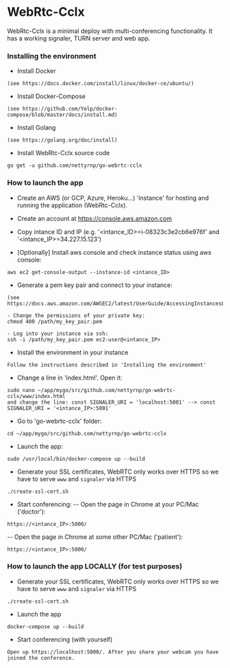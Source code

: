 # WebRtc-Cclx
WebRtc-Cclx is a minimal deploy with multi-conferencing functionality. It has a working signaler, TURN server and web app.

### Installing the environment
* Install Docker 
```
(see https://docs.docker.com/install/linux/docker-ce/ubuntu/)
```
* Install Docker-Compose
```
(see https://github.com/Yelp/docker-compose/blob/master/docs/install.md)
```
* Install Golang
```
(see https://golang.org/doc/install)
```
* Install WebRtc-Cclx source code
```
go get -u github.com/nettyrnp/go-webrtc-cclx
```

### How to launch the app
* Create an AWS (or GCP, Azure, Heroku...) 'instance' for hosting and running the application (WebRtc-Cclx). 

* Create an account at https://console.aws.amazon.com

* Copy intance ID and IP (e.g. '<intance_ID>=i-08323c3e2cb6e976f' and '<intance_IP>=34.227.15.123')

* [Optionally] Install aws console and check instance status using aws console: 
```
aws ec2 get-console-output --instance-id <intance_ID>
```

* Generate a pem key pair and connect to your instance:
```
(see https://docs.aws.amazon.com/AWSEC2/latest/UserGuide/AccessingInstancesLinux.html)

- Change the permissions of your private key:
chmod 400 /path/my_key_pair.pem

- Log into your instance via ssh:
ssh -i /path/my_key_pair.pem ec2-user@<intance_IP>
```

* Install the environment in your instance
```
Follow the instructions described in 'Installing the environment'
```

* Change a line in 'index.html'. Open it:
```
sudo nano ~/app/mygo/src/github.com/nettyrnp/go-webrtc-cclx/www/index.html
and change the line: const SIGNALER_URI = 'localhost:5001' --> const SIGNALER_URI = '<intance_IP>:5001'
```

* Go to 'go-webrtc-cclx' folder:
```
cd ~/app/mygo/src/github.com/nettyrnp/go-webrtc-cclx
``` 

* Launch the app:
```
sudo /usr/local/bin/docker-compose up --build
```

* Generate your SSL certificates, WebRTC only works over HTTPS so we have to serve `www` and `signaler` via HTTPS
```
./create-ssl-cert.sh
```

* Start conferencing:
-- Open the page in Chrome at your PC/Mac ('doctor'): 
```
https://<intance_IP>:5000/
```

-- Open the page in Chrome at some other PC/Mac ('patient'): 
```
https://<intance_IP>:5000/
```

### How to launch the app LOCALLY (for test purposes)

* Generate your SSL certificates, WebRTC only works over HTTPS so we have to serve `www` and `signaler` via HTTPS
```
./create-ssl-cert.sh
```
* Launch the app
```
docker-compose up --build
```
* Start conferencing (with yourself)
```
Open up https://localhost:5000/. After you share your webcam you have joined the conference. 
```

